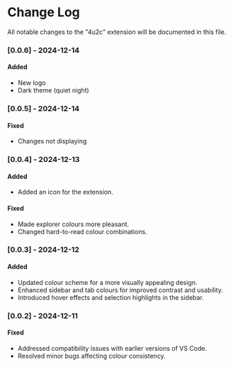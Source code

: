 # Change Log

All notable changes to the "4u2c" extension will be documented in this file.

### [0.0.6] - 2024-12-14

#### Added

-   New logo
-   Dark theme (quiet night)

### [0.0.5] - 2024-12-14

#### Fixed

-   Changes not displaying

### [0.0.4] - 2024-12-13

#### Added

-   Added an icon for the extension.

#### Fixed

-   Made explorer colours more pleasant.
-   Changed hard-to-read colour combinations.

### [0.0.3] - 2024-12-12

#### Added

-   Updated colour scheme for a more visually appealing design.
-   Enhanced sidebar and tab colours for improved contrast and usability.
-   Introduced hover effects and selection highlights in the sidebar.

### [0.0.2] - 2024-12-11

#### Fixed

-   Addressed compatibility issues with earlier versions of VS Code.
-   Resolved minor bugs affecting colour consistency.

<!-- Check [Keep a Changelog](http://keepachangelog.com/) for recommendations on how to structure this file. -->

<!-- ## [Unreleased] -->
